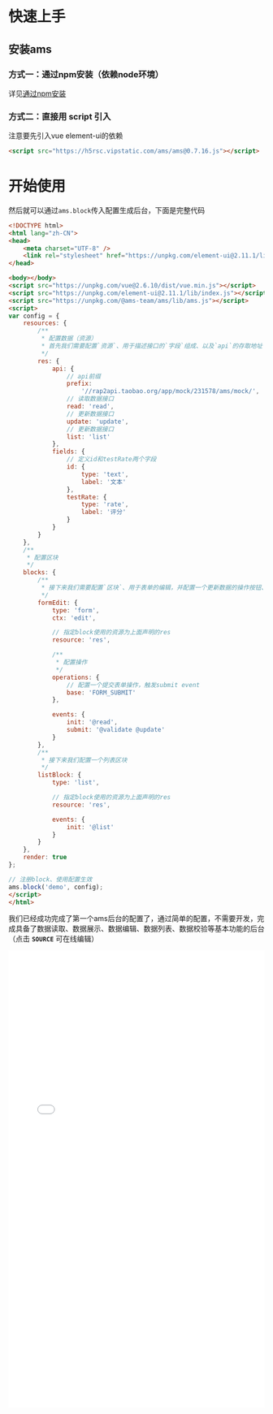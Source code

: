 # 快速上手

## 安装ams

### 方式一：通过npm安装（依赖node环境）
详见[通过npm安装](./npm.md)

### 方式二：直接用 script 引入

注意要先引入vue element-ui的依赖

```html
<script src="https://h5rsc.vipstatic.com/ams/ams@0.7.16.js"></script>
```


# 开始使用


然后就可以通过`ams.block`传入配置生成后台，下面是完整代码

```html
<!DOCTYPE html>
<html lang="zh-CN">
<head>
    <meta charset="UTF-8" />
    <link rel="stylesheet" href="https://unpkg.com/element-ui@2.11.1/lib/theme-chalk/index.css"/>
</head>

<body></body>
<script src="https://unpkg.com/vue@2.6.10/dist/vue.min.js"></script>
<script src="https://unpkg.com/element-ui@2.11.1/lib/index.js"></script>
<script src="https://unpkg.com/@ams-team/ams/lib/ams.js"></script>
<script>
var config = {
    resources: {
        /**
         * 配置数据（资源）
         * 首先我们需要配置`资源`、用于描述接口的`字段`组成、以及`api`的存取地址
         */
        res: {
            api: {
                // api前缀
                prefix:
                    '//rap2api.taobao.org/app/mock/231578/ams/mock/',
                // 读取数据接口
                read: 'read',
                // 更新数据接口
                update: 'update',
                // 更新数据接口
                list: 'list'
            },
            fields: {
                // 定义id和testRate两个字段
                id: {
                    type: 'text',
                    label: '文本'
                },
                testRate: {
                    type: 'rate',
                    label: '评分'
                }
            }
        }
    },
    /**
     * 配置区块
     */
    blocks: {
        /**
         * 接下来我们需要配置`区块`、用于表单的编辑，并配置一个更新数据的操作按钮、并进行数据校验
         */
        formEdit: {
            type: 'form',
            ctx: 'edit',

            // 指定block使用的资源为上面声明的res
            resource: 'res',

            /**
             * 配置操作
             */
            operations: {
                // 配置一个提交表单操作，触发submit event
                base: 'FORM_SUBMIT'
            },

            events: {
                init: '@read',
                submit: '@validate @update'
            }
        },
        /**
         * 接下来我们配置一个列表区块
         */
        listBlock: {
            type: 'list',

            // 指定block使用的资源为上面声明的res
            resource: 'res',

            events: {
                init: '@list'
            }
        }
    },
    render: true
};

// 注册block、使用配置生效
ams.block('demo', config);
</script>
</html>

```

我们已经成功完成了第一个ams后台的配置了，通过简单的配置，不需要开发，完成具备了数据读取、数据展示、数据编辑、数据列表、数据校验等基本功能的后台（点击 **`SOURCE`** 可在线编辑）

<iframe width="100%" height="900" src="//jsrun.net/sehKp/embedded/result,js/dark/" allowfullscreen="allowfullscreen" frameborder="0"></iframe>